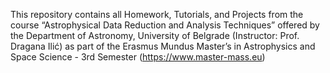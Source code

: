 This repository contains all Homework, Tutorials, and Projects from the course “Astrophysical Data Reduction and Analysis Techniques” offered by the Department of Astronomy, University of Belgrade (Instructor: Prof. Dragana Ilić) as part of the Erasmus Mundus Master’s in Astrophysics and Space Science - 3rd Semester (https://www.master-mass.eu)
